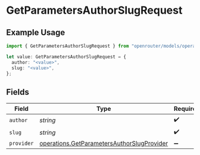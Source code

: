 # GetParametersAuthorSlugRequest

## Example Usage

```typescript
import { GetParametersAuthorSlugRequest } from "openrouter/models/operations";

let value: GetParametersAuthorSlugRequest = {
  author: "<value>",
  slug: "<value>",
};
```

## Fields

| Field                                                                                                    | Type                                                                                                     | Required                                                                                                 | Description                                                                                              |
| -------------------------------------------------------------------------------------------------------- | -------------------------------------------------------------------------------------------------------- | -------------------------------------------------------------------------------------------------------- | -------------------------------------------------------------------------------------------------------- |
| `author`                                                                                                 | *string*                                                                                                 | :heavy_check_mark:                                                                                       | N/A                                                                                                      |
| `slug`                                                                                                   | *string*                                                                                                 | :heavy_check_mark:                                                                                       | N/A                                                                                                      |
| `provider`                                                                                               | [operations.GetParametersAuthorSlugProvider](../../models/operations/getparametersauthorslugprovider.md) | :heavy_minus_sign:                                                                                       | N/A                                                                                                      |